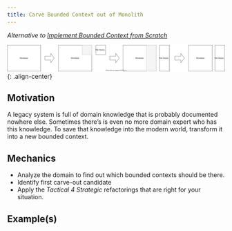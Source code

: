 ```yaml
---
title: Carve Bounded Context out of Monolith
---
```


*Alternative to [Implement Bounded Context from Scratch](implement-bounded-context-from-scratch)*

![](../../images/domain-driven-refactorings/strategic/carve-bounded-context-out-of-monolith.drawio.svg){: .align-center}

## Motivation

A legacy system is full of domain knowledge that is probably documented nowhere else. Sometimes there’s is even no more domain expert who has this knowledge. To save that knowledge into the modern world, transform it into a new bounded context.

## Mechanics

- Analyze the domain to find out which bounded contexts should be there.
- Identify first carve-out candidate
- Apply the *Tactical 4 Strategic* refactorings that are right for your situation.

## Example(s)
